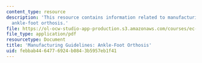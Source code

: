 ```yaml
---
content_type: resource
description: 'This resource contains information related to manufacturing guidelines:
  ankle-foot orthosis.'
file: https://ol-ocw-studio-app-production.s3.amazonaws.com/courses/ec-722-special-topics-at-edgerton-center-developing-world-prosthetics-spring-2010/febbab4464776924b0843b5957eb1f41_MITEC_722S10_ICRC_anklefoo.pdf
file_type: application/pdf
resourcetype: Document
title: 'Manufacturing Guidelines: Ankle-Foot Orthosis'
uid: febbab44-6477-6924-b084-3b5957eb1f41
---
```

